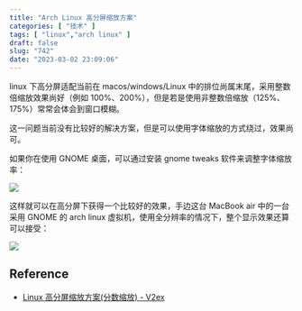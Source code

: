 ```yaml
---
title: "Arch Linux 高分屏缩放方案"
categories: [ "技术" ]
tags: [ "linux","arch linux" ]
draft: false
slug: "742"
date: "2023-03-02 23:09:06"
---
```


linux 下高分屏适配当前在 macos/windows/Linux 中的排位尚属末尾，采用整数倍缩放效果尚好（例如 100%、200%），但是若是使用非整数倍缩放（125%、175%）常常会体会到窗口模糊。

这一问题当前没有比较好的解决方案，但是可以使用字体缩放的方式绕过，效果尚可。

如果你在使用 GNOME 桌面，可以通过安装 gnome tweaks 软件来调整字体缩放率：

![](https://imagehost-cdn.frytea.com/images/2023/02/28/20230228110710b24f5d4dab7162eb.png)

这样就可以在高分屏下获得一个比较好的效果，手边这台 MacBook air 中的一台采用 GNOME 的 arch linux 虚拟机，使用全分辨率的情况下，整个显示效果还算可以接受：

![](https://imagehost-cdn.frytea.com/images/2023/02/28/202302281110130db5ef601c251de4.png)

## Reference

- [Linux 高分屏缩放方案(分数缩放) - V2ex](https://www.v2ex.com/t/862295)
  

